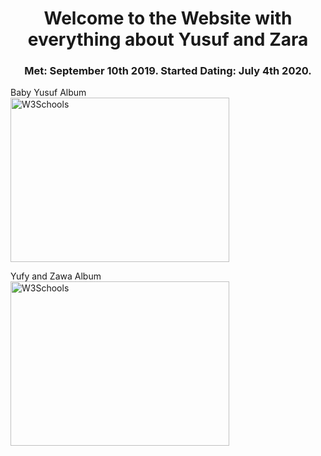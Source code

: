 <html>
<head>
 <meta charset="UTF-8">
<style>
h1 {text-align: center;}
p {text-align: left;}
div {text-align: center;}
h3 {text-align: center;}
</style>
</head>
<body>

<h1>Welcome to the Website with everything about Yusuf and Zara</h1>
<h3> Met: September 10th 2019. Started Dating: July 4th 2020.</h3>
<p>Baby Yusuf Album <br>
<a href="https://www.icloud.com/sharedalbum/#B0SJtdOXmPVzaRL">
<img border="0" alt="W3Schools" src="baby.png" width="350" height="263">
</a>
</p>

<p>Yufy and Zawa Album <br>
<a href="https://photos.app.goo.gl/2aucWoG5ov6JU3B58">
<img border="0" alt="W3Schools" src="baby.png" width="350" height="263">
</a>
</p>


</body>
</html>
